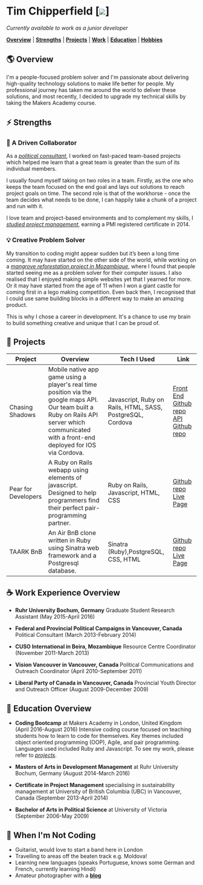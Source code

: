 # **Tim Chipperfield** [<img src="https://www.codewars.com/users/timchipperfield/badges/small">]
*Currently available to work as a junior developer*

[**Overview**](#overview) |
[**Strengths**](#strengths) |
[**Projects**](#projects) |
[**Work**](#work) |
[**Education**](#education) |
[**Hobbies**](#play)

## :earth_americas: <a name="overview"> Overview</a>

I'm a people-focused problem solver and I'm passionate about delivering high-quality technology solutions to make life better for people.  My professional journey has taken me around the world to deliver these solutions, and most recently, I decided to upgrade my technical skills by taking the Makers Academy course. 

## :zap:<a name="strengths"> Strengths</a>

### :wrench: A Driven Collaborator

As a [*political consultant*](#work), I worked on fast-paced team-based projects which helped me learn that a great team is greater than the sum of its individual members.

I usually found myself taking on two roles in a team. Firstly, as the one who keeps the team focused on the end goal and lays out solutions to reach project goals on time. The second role is that of the workhorse - once the team decides what needs to be done, I can happily take a chunk of a project and run with it.

I love team and project-based environments and to complement my skills, I [*studied project management*](#education), earning a PMI registered certificate in 2014.

### :bulb: Creative Problem Solver

My transition to coding might appear sudden but it’s been a long time coming. It may have started on the other side of the world, while working on a [*mangrove reforestation project in Mozambique*](#work), where I found that people started seeing me as a problem solver for their computer issues. I also realised that I enjoyed making simple websites yet that I yearned for more. Or it may have started from the age of 11 when I won a giant castle for coming first in a lego making competition. Even back then, I recognised that I could use same building blocks in a different way to make an amazing product.

This is why I chose a career in development. It's a chance to use my brain to build something creative and unique that I can be proud of.

## :rocket: <a name="projects"> Projects</a>

| Project        | Overview   | Tech I Used | Link   |
| -------------- | ---------- | ----------- | ------ |
| Chasing Shadows   |  Mobile native app game using a player's real time position via the google maps API. Our team built a Ruby on Rails API server  which communicated with a front-end deployed for IOS via Cordova. | Javascript, Ruby on Rails, HTML, SASS, PostgreSQL, Cordova | [Front End Github repo](https://github.com/timchipperfield/chasing_shadows) [API Github repo](https://github.com/timchipperfield/chasing_shadows_api_server) |
| Pear for Developers | A Ruby on Rails webapp using elements of javascript. Designed to help programmers find their perfect pair-programming partner. | Ruby on Rails, Javascript, HTML, CSS | [Github repo](https://github.com/timchipperfield/pear) [Live Page ](http://findapear.herokuapp.com/) |
| TAARK BnB | An Air BnB clone written in Ruby using Sinatra web framework and a Postgresql database. | Sinatra (Ruby),PostgreSQL, CSS, HTML | [Github repo](https://github.com/timchipperfield/Taarkbnb) [Live Page](https://taark-bnb.herokuapp.com/)


## :coffee: <a name="work"> Work Experience Overview</a>

* **Ruhr University Bochum, Germany** Graduate Student Research Assistant (May 2015-April 2016)

* **Federal and Provincial Political Campaigns in Vancouver, Canada** Political Consultant (March 2013-February 2014)

* **CUSO International in Beira, Mozambique** Resource Centre Coordinator (November 2011-March 2013)

* **Vision Vancouver in Vancouver, Canada** Political Communications and Outreach Coordinator (April 2010-September 2011)

* **Liberal Party of Canada in Vancouver, Canada** Provincial Youth Director and Outreach Officer (August 2009-December 2009)

## :book: <a name="education"> Education Overview</a>

* **Coding Bootcamp** at Makers Academy in London, United Kingdom (April 2016-August 2016) Intensive coding course focused on teaching students how to learn to code for themselves. Key themes included object oriented programming (OOP), Agile, and pair programming.  Languages used included Ruby and Javascript. To see my work, please refer to [*projects*](#projects).

* **Masters of Arts in Development Management** at Ruhr University Bochum, Germany (August 2014-March 2016)

* **Certificate in Project Management** specialising in sustainability management at University of British Columbia (UBC) in Vancouver, Canada (September 2013-April 2014)

* **Bachelor of Arts in Political Science** at University of Victoria (September 2006-May 2009)

## :guitar:<a name="play"> When I'm Not Coding</a>

* Guitarist, would love to start a band here in London
* Travelling to areas off the beaten track e.g. Moldova!  
* Learning new languages (speaks Portuguese, knows some German and French, currently learning Hindi)
* Amateur photographer with a [**blog**](https://journeysindevelopment.wordpress.com/)
